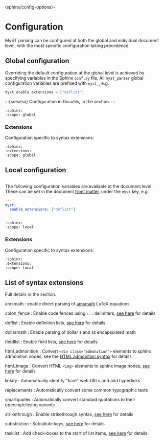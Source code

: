 (sphinx/config-options)=
# Configuration

MyST parsing can be configured at both the global and individual document level,
with the most specific configuration taking precedence.

## Global configuration

Overriding the default configuration at the global level is achieved by specifying variables in the Sphinx `conf.py` file.
All `myst_parser` global configuration variables are prefixed with `myst_`, e.g.

```python
myst_enable_extensions = ["deflist"]
```

:::{seealso}
Configuration in Docutils, in the [](docutils.md) section.
:::

```{myst-config}
:sphinx:
:scope: global
```

### Extensions

Configuration specific to syntax extensions:

```{myst-config}
:sphinx:
:extensions:
:scope: global
```

## Local configuration

```{versionadded} 0.18
```

The following configuration variables are available at the document level.
These can be set in the document [front matter](syntax/frontmatter), under the `myst` key, e.g.

```yaml
---
myst:
  enable_extensions: ["deflist"]
---
```

```{myst-config}
:sphinx:
:scope: local
```

### Extensions

Configuration specific to syntax extensions:

```{myst-config}
:sphinx:
:extensions:
:scope: local
```

## List of syntax extensions

Full details in the [](syntax/extensions) section.

amsmath
: enable direct parsing of [amsmath](https://ctan.org/pkg/amsmath) LaTeX equations

colon_fence
: Enable code fences using `:::` delimiters, [see here](syntax/colon_fence) for details

deflist
: Enable definition lists, [see here](syntax/definition-lists) for details

dollarmath
: Enable parsing of dollar `$` and `$$` encapsulated math

fieldlist
: Enable field lists, [see here](syntax/fieldlists) for details

html_admonition
: Convert `<div class="admonition">` elements to sphinx admonition nodes, see the [HTML admonition syntax](syntax/html-admonition) for details

html_image
: Convert HTML `<img>` elements to sphinx image nodes, [see here](syntax/images) for details

linkify
: Automatically identify "bare" web URLs and add hyperlinks

replacements
: Automatically convert some common typographic texts

smartquotes
: Automatically convert standard quotations to their opening/closing variants

strikethrough
: Enable strikethrough syntax, [see here](syntax/strikethrough) for details

substitution
: Substitute keys, [see here](syntax/substitutions) for details

tasklist
: Add check-boxes to the start of list items, [see here](syntax/tasklists) for details
